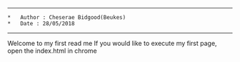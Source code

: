 ****************************************************************
    *   Author : Cheserae Bidgood(Beukes)
    *   Date : 28/05/2018
****************************************************************
Welcome to my first read me
If you would like to execute my first page, open the index.html in chrome
